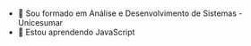 # <Hello World/>

- 🔭 Sou formado em Análise e Desenvolvimento de Sistemas - Unicesumar
- 🌱 Estou aprendendo JavaScript

